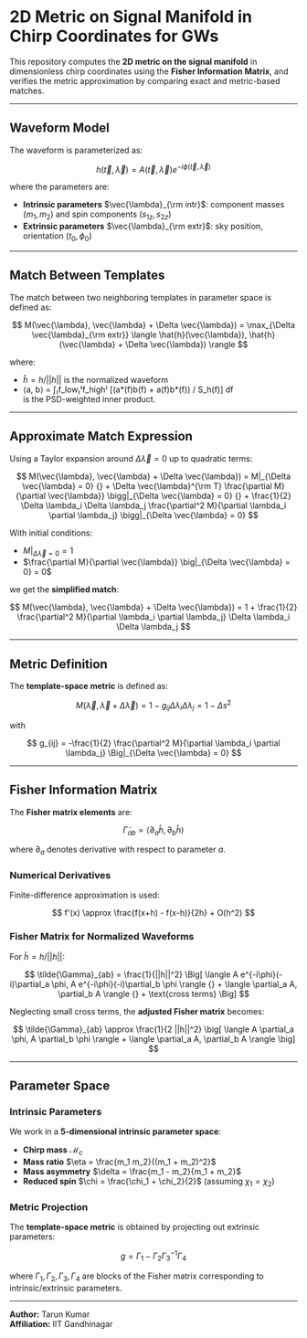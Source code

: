# 2D Metric on Signal Manifold in Chirp Coordinates for GWs

This repository computes the **2D metric on the signal manifold** in dimensionless chirp coordinates using the **Fisher Information Matrix**, and verifies the metric approximation by comparing exact and metric-based matches.

---

## Waveform Model

The waveform is parameterized as:

$$
h(\vec{t}, \vec{\lambda}) = A(\vec{t}, \vec{\lambda}) e^{-i \phi(\vec{t}, \vec{\lambda})}
$$

where the parameters are:

- **Intrinsic parameters** $\vec{\lambda}_{\rm intr}$: component masses ($m_1, m_2$) and spin components ($s_{1z}, s_{2z}$) 
- **Extrinsic parameters** $\vec{\lambda}_{\rm extr}$: sky position, orientation ($t_0, \phi_0$)

---

## Match Between Templates

The match between two neighboring templates in parameter space is defined as:

$$
M(\vec{\lambda}, \vec{\lambda} + \Delta \vec{\lambda}) 
= \max_{\Delta \vec{\lambda}_{\rm extr}} \langle \hat{h}(\vec{\lambda}), \hat{h}(\vec{\lambda} + \Delta \vec{\lambda}) \rangle
$$

where:

- $\hat{h} = h / ||h||$ is the normalized waveform  
- ⟨a, b⟩ = ∫₍f_low₎⁽f_high⁾ [(a*(f)b(f) + a(f)b*(f)) / S_h(f)] df  
is the PSD-weighted inner product.


---

## Approximate Match Expression

Using a Taylor expansion around $\Delta \vec{\lambda} = 0$ up to quadratic terms:

$$
M(\vec{\lambda}, \vec{\lambda} + \Delta \vec{\lambda}) 
= M|_{\Delta \vec{\lambda} = 0} 
{} + \Delta \vec{\lambda}^{\rm T} \frac{\partial M}{\partial \vec{\lambda}} \bigg|_{\Delta \vec{\lambda} = 0} 
{} + \frac{1}{2} \Delta \lambda_i \Delta \lambda_j \frac{\partial^2 M}{\partial \lambda_i \partial \lambda_j} \bigg|_{\Delta \vec{\lambda} = 0}
$$

With initial conditions:

- $M|_{\Delta \vec{\lambda} = 0} = 1$  
- $\frac{\partial M}{\partial \vec{\lambda}} \big|_{\Delta \vec{\lambda} = 0} = 0$

we get the **simplified match**:

$$
M(\vec{\lambda}, \vec{\lambda} + \Delta \vec{\lambda}) = 1 + \frac{1}{2} \frac{\partial^2 M}{\partial \lambda_i \partial \lambda_j} \Delta \lambda_i \Delta \lambda_j
$$

---

## Metric Definition

The **template-space metric** is defined as:

$$
M(\vec{\lambda}, \vec{\lambda} + \Delta \vec{\lambda}) = 1 - g_{ij} \Delta \lambda_i \Delta \lambda_j = 1 - \Delta s^2
$$

with

$$
g_{ij} = -\frac{1}{2} \frac{\partial^2 M}{\partial \lambda_i \partial \lambda_j} \Big|_{\Delta \vec{\lambda} = 0}
$$

---

## Fisher Information Matrix

The **Fisher matrix elements** are:

$$
\tilde{\Gamma}_{ab} = \langle \partial_a \hat{h}, \partial_b \hat{h} \rangle
$$

where $\partial_a$ denotes derivative with respect to parameter $a$.  

### Numerical Derivatives

Finite-difference approximation is used:

$$
f'(x) \approx \frac{f(x+h) - f(x-h)}{2h} + O(h^2)
$$

### Fisher Matrix for Normalized Waveforms

For $\hat{h} = h / ||h||$:

$$
\tilde{\Gamma}_{ab} = \frac{1}{||h||^2} 
\Big[ \langle A e^{-i\phi}(-i)\partial_a \phi, A e^{-i\phi}(-i)\partial_b \phi \rangle 
{} + \langle \partial_a A, \partial_b A \rangle 
{} + \text{cross terms} \Big]
$$

Neglecting small cross terms, the **adjusted Fisher matrix** becomes:

$$
\tilde{\Gamma}_{ab} \approx \frac{1}{2 ||h||^2} \big[ \langle A \partial_a \phi, A \partial_b \phi \rangle + \langle \partial_a A, \partial_b A \rangle \big]
$$

---

## Parameter Space

### Intrinsic Parameters

We work in a **5-dimensional intrinsic parameter space**:

- **Chirp mass** $\mathcal{M}_c$  
- **Mass ratio** $\eta = \frac{m_1 m_2}{(m_1 + m_2)^2}$  
- **Mass asymmetry** $\delta = \frac{m_1 - m_2}{m_1 + m_2}$  
- **Reduced spin** $\chi = \frac{\chi_1 + \chi_2}{2}$ (assuming $\chi_1 = \chi_2$)  

### Metric Projection

The **template-space metric** is obtained by projecting out extrinsic parameters:

$$
g = \Gamma_1 - \Gamma_2 \Gamma_3^{-1} \Gamma_4
$$

where $\Gamma_1, \Gamma_2, \Gamma_3, \Gamma_4$ are blocks of the Fisher matrix corresponding to intrinsic/extrinsic parameters.

---

**Author:** Tarun Kumar  
**Affiliation:** IIT Gandhinagar
